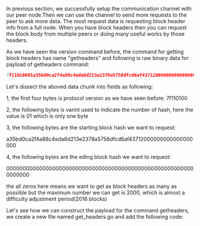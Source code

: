 In previous section, we successfully setup the communication channel with our peer node.Then we can use the channel to send more requests to
the peer to ask more data. The most request data is requesting block header info from a full node. When you have block headers then you can
request the block body from multiple peers or doing many useful works by those headers.

As we have seen the version command before, the command for getting block headers has name "getheaders" and following is raw binary data for
payload of getheaders command:
```go
7f11010001a35bd0ca2f4a88c4eda6d213e2378a5758dfcd6af437120000000000000000000000000000000000000000000000000000000000000000000000000000000000
```
Let's dissect the aboved data chunk into fields as following:

1, the first four bytes is protocol version as we have seen before: 7f110100

2, the following bytes is varint used to indicate the number of hash, here the value is 01 which is only one byte

3, the following bytes are the starting block hash we want to request:

a35bd0ca2f4a88c4eda6d213e2378a5758dfcd6af43712000000000000000000

4, the following bytes are the eding block hash we want to request:

0000000000000000000000000000000000000000000000000000000000000000

the all zeros here means we want to get as block headers as many as possible but the maximum number we can get is 2000, which is almost
a difficulty adjustment period(2016 blocks)

Let's see how we can construct the payload for the command getheaders, we create a new file named get_headers.go and add the following code:
```go

```

